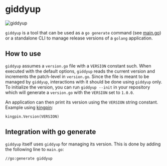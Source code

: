 giddyup
=======

![giddyup](http://i.imgur.com/8ikUN93.gif)

`giddyup` is a tool that can be used as a `go generate` command (see [main.go](main.go)) or a standalone CLI to manage release versions of a `golang` application. 

How to use
----------
`giddyup` assumes a `version.go` file with a `VERSION` constant such. When executed with the default options, `giddyup` reads the current version and increments the patch-level in `version.go`. Since the file is meant to be managed by `giddyup`, interactions with it should be done using `giddyup` only. To initialize the version, you can run `giddyup --init` in your repository which will generate a `version.go` with the `VERSION` set to `1.0.0`. 

An application can then print its version using the `VERSION` string constant.
Example using [kingpin](https://github.com/alecthomas/kingpin): 

```
kingpin.Version(VERSION)
```

Integration with go generate
----------------------------

`giddyup` itself uses `giddyup` for managing its version. This is done by adding the following line to `main.go`:

```
//go:generate giddyup
```

